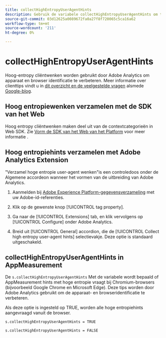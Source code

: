```yaml
---
title: collectHighEntropyUserAgentHints
description: Gebruik de variabele collectHighEntropyUserAgentHints om te bepalen of Adobe hoge entropiewenken bij Chromium browsers (bijvoorbeeld Google Chrome en Microsoft Edge) zal vragen.
source-git-commit: 03d12625a0089672fa0a27f8f720065c5ca16a62
workflow-type: tm+mt
source-wordcount: '211'
ht-degree: 0%

---
```



# collectHighEntropyUserAgentHints

Hoog-entropy cliëntwenken worden gebruikt door Adobe Analytics om apparaat en browser identificatie te verbeteren. Meer informatie over clienttips vindt u in [dit overzicht en de veelgestelde vragen](/help/technotes/client-hints.md) alsmede [Google-blog](https://web.dev/user-agent-client-hints/).

## Hoog entropiewenken verzamelen met de SDK van het Web

Hoog entropy cliëntwenken maken deel uit van de contextcategorieën in Web SDK. Zie [Vorm de SDK van het Web van het Platform](https://experienceleague.adobe.com/docs/experience-platform/edge/fundamentals/configuring-the-sdk.html?lang=en) voor meer informatie .

## Hoog entropiehints verzamelen met Adobe Analytics Extension

&quot;Verzamel hoge entropie user-agent wenken&quot;is een controledoos onder de Algemene accordeon wanneer het vormen van de uitbreiding van Adobe Analytics.

1. Aanmelden bij [Adobe Experience Platform-gegevensverzameling](https://experience.adobe.com/#/@adobepm/data-collection) met uw Adobe-id-referenties.

1. Klik op de gewenste knop [!UICONTROL tag property].

1. Ga naar de [!UICONTROL Extensions] tab, en klik vervolgens op [!UICONTROL Configure] onder Adobe Analytics.

1. Breid uit [!UICONTROL General] accordion, die de [!UICONTROL Collect high entropy user-agent hints] selectievakje. Deze optie is standaard uitgeschakeld.

## collectHighEntropyUserAgentHints in AppMeasurement

De `s.collectHighEntropyUserAgentHints` Met de variabele wordt bepaald of AppMeasurement hints met hoge entropie vraagt bij Chromium-browsers (bijvoorbeeld Google Chrome en Microsoft Edge). Deze tips worden door Adobe Analytics gebruikt om de apparaat- en browseridentificatie te verbeteren.

Als deze optie is ingesteld op TRUE, worden alle hoge entropiehints aangevraagd vanuit de browser.

`s.collectHighEntropyUserAgentHints = TRUE`

`s.collectHighEntropyUserAgentHints = FALSE`